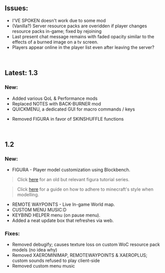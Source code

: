 ## Issues:
- I'VE SPOKEN doesn't work due to some mod
- (Vanilla?) Server resource packs are overidden if player changes resource packs in-game; fixed by rejoining
- Last present chat message remains with faded opacity similar to the effects of a burned image on a tv screen.
- Players appear online in the player list even after leaving the server?

<br>

## Latest: 1.3
### New:
+ Added various QoL & Performance mods
+ Replaced NOTES with BACK-BURNER mod
+ QUICKMENU, a dedicated GUI for macro commands / keys
- Removed FIGURA in favor of SKINSHUFFLE functions

<br>

## 1.2
### New:
+ FIGURA - Player model customization using Blockbench.
> Click [here](https://www.youtube.com/watch?v=TKB0q0SmCBo&list=PLNz7v2g2SFA8lOQUDS4z4-gIDLi_dWAhl) for an old but relevant figura tutorial series.

> Click [here](https://www.blockbench.net/wiki/guides/minecraft-style-guide/) for a guide on how to adhere to minecraft's style when modelling.
+ REMOTE WAYPOINTS - Live In-game World map.
+ CUSTOM MENU MUSIC:D
+ KEYBIND HELPER menu (on pause menu).
+ Added a neat update box that refreshes via web.

### Fixes:
- Removed debugify; causes texture loss on custom WoC resource pack models (no idea why)
- Removed XAEROMINIMAP, REMOTEWAYPOINTS & XAEROPLUS; custom sounds refused to play client-side
- Removed custom menu music
